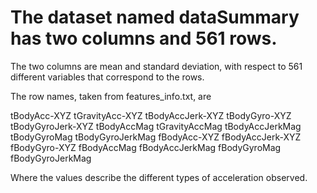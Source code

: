# The dataset named dataSummary has two columns and 561 rows.

The two columns are mean and standard deviation, with respect to 561 different variables that correspond to the rows.

The row names, taken from features_info.txt, are

tBodyAcc-XYZ
tGravityAcc-XYZ
tBodyAccJerk-XYZ
tBodyGyro-XYZ
tBodyGyroJerk-XYZ
tBodyAccMag
tGravityAccMag
tBodyAccJerkMag
tBodyGyroMag
tBodyGyroJerkMag
fBodyAcc-XYZ
fBodyAccJerk-XYZ
fBodyGyro-XYZ
fBodyAccMag
fBodyAccJerkMag
fBodyGyroMag
fBodyGyroJerkMag

Where the values describe the different types of acceleration observed.